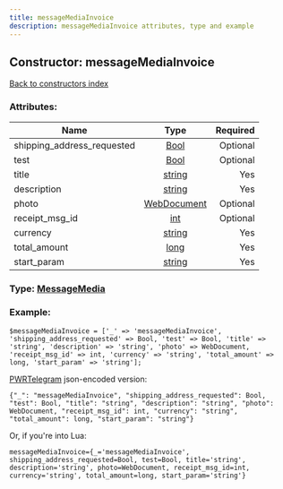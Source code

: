 ```yaml
---
title: messageMediaInvoice
description: messageMediaInvoice attributes, type and example
---
```

## Constructor: messageMediaInvoice  
[Back to constructors index](index.md)



### Attributes:

| Name     |    Type       | Required |
|----------|:-------------:|---------:|
|shipping\_address\_requested|[Bool](../types/Bool.md) | Optional|
|test|[Bool](../types/Bool.md) | Optional|
|title|[string](../types/string.md) | Yes|
|description|[string](../types/string.md) | Yes|
|photo|[WebDocument](../types/WebDocument.md) | Optional|
|receipt\_msg\_id|[int](../types/int.md) | Optional|
|currency|[string](../types/string.md) | Yes|
|total\_amount|[long](../types/long.md) | Yes|
|start\_param|[string](../types/string.md) | Yes|



### Type: [MessageMedia](../types/MessageMedia.md)


### Example:

```
$messageMediaInvoice = ['_' => 'messageMediaInvoice', 'shipping_address_requested' => Bool, 'test' => Bool, 'title' => 'string', 'description' => 'string', 'photo' => WebDocument, 'receipt_msg_id' => int, 'currency' => 'string', 'total_amount' => long, 'start_param' => 'string'];
```  

[PWRTelegram](https://pwrtelegram.xyz) json-encoded version:

```
{"_": "messageMediaInvoice", "shipping_address_requested": Bool, "test": Bool, "title": "string", "description": "string", "photo": WebDocument, "receipt_msg_id": int, "currency": "string", "total_amount": long, "start_param": "string"}
```


Or, if you're into Lua:  


```
messageMediaInvoice={_='messageMediaInvoice', shipping_address_requested=Bool, test=Bool, title='string', description='string', photo=WebDocument, receipt_msg_id=int, currency='string', total_amount=long, start_param='string'}

```


